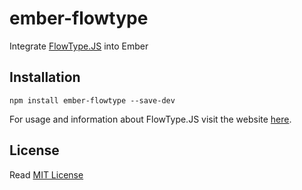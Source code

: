 # ember-flowtype
Integrate [FlowType.JS](http://simplefocus.com/flowtype/) into Ember

## Installation

```
npm install ember-flowtype --save-dev
```

For usage and information about FlowType.JS visit the website [here](http://simplefocus.com/flowtype/).


## License

Read [MIT License](LICENSE.md)
